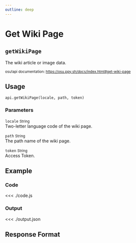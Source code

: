 ```yaml
---
outline: deep
---
```


# Get Wiki Page <Badge type="info" text="GET"/>

## `getWikiPage`

The wiki article or image data.

<small>osu!api documentation: https://osu.ppy.sh/docs/index.html#get-wiki-page</small>

## Usage

`api.getWikiPage(locale, path, token)`

### Parameters

`locale` <small>String</small><br>
Two-letter language code of the wiki page.

`path` <small>String</small><br>
The path name of the wiki page.

`token` <small>String</small><br>
Access Token.

## Example

### Code
<<< ./code.js

### Output
<<< ./output.json

## Response Format

<!--@include: ./response.md-->